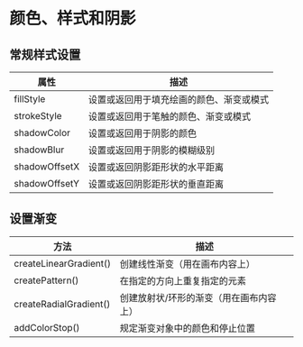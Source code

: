 # 颜色、样式和阴影

## 常规样式设置

|属性|描述|
|----|----|
|fillStyle|设置或返回用于填充绘画的颜色、渐变或模式|
|strokeStyle|设置或返回用于笔触的颜色、渐变或模式|
|shadowColor|设置或返回用于阴影的颜色|
|shadowBlur|设置或返回用于阴影的模糊级别|
|shadowOffsetX|设置或返回阴影距形状的水平距离|
|shadowOffsetY|设置或返回阴影距形状的垂直距离|

## 设置渐变

|方法|描述|
|----|----|
|createLinearGradient()|创建线性渐变（用在画布内容上）|
|createPattern()|在指定的方向上重复指定的元素|
|createRadialGradient()|创建放射状/环形的渐变（用在画布内容上）|
|addColorStop()|规定渐变对象中的颜色和停止位置|
